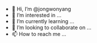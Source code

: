 - 👋 Hi, I’m @jongwonyang
- 👀 I’m interested in ...
- 🌱 I’m currently learning ...
- 💞️ I’m looking to collaborate on ...
- 📫 How to reach me ...

<!---
jongwonyang/jongwonyang is a ✨ special ✨ repository because its `README.md` (this file) appears on your GitHub profile.
You can click the Preview link to take a look at your changes.
--->
